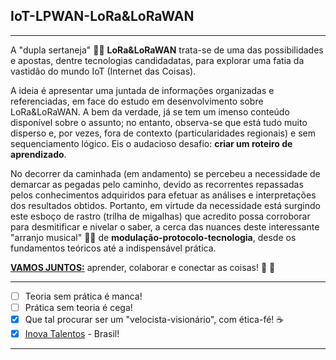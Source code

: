 ## IoT-LPWAN-LoRa&LoRaWAN
***
A "dupla sertaneja" :man_facepalming: **LoRa&LoRaWAN** trata-se de uma das possibilidades e apostas, dentre tecnologias candidadatas, para explorar uma fatia da vastidão do mundo IoT (Internet das Coisas). 

A ideia é apresentar uma juntada de informações organizadas e referenciadas, em face do estudo em desenvolvimento sobre LoRa&LoRaWAN. A bem da verdade, já se tem um imenso conteúdo disponível sobre o assunto; no entanto, observa-se que está tudo muito disperso e, por vezes, fora de contexto (particularidades regionais) e sem sequenciamento lógico. Eis o audacioso desafio: **criar um roteiro de aprendizado**.

No decorrer da caminhada (em andamento) se percebeu a necessidade de demarcar as pegadas pelo caminho, devido as recorrentes repassadas pelos conhecimentos adquiridos para efetuar as análises e interpretações dos resultados obtidos. Portanto, em virtude da necessidade está surgindo este esboço de rastro (trilha de migalhas) que acredito possa corroborar para desmitificar e nivelar o saber, a cerca das nuances deste interessante "arranjo musical" :man_facepalming: de **modulação-protocolo-tecnologia**, desde os fundamentos teóricos até a indispensável prática. 

[**VAMOS JUNTOS:**](https://github.com/Mario-Camara/IoT-LPWAN-LoRa-LoRaWAN/wiki/Capa:-modula%C3%A7%C3%A3o-LoRA,-protocolo-LoRaWAN-e-um-ecossistema-a-mais.) aprender, colaborar e conectar as coisas! :fist_right: :fist_left:

***
- [ ] Teoria sem prática é manca!
- [ ] Prática sem teoria é cega!
- [x] Que tal procurar ser um "velocista-visionário", com ética-fé!   :coffee:
- [x] [Inova Talentos](https://www.portaldaindustria.com.br/inovatalentos/) - Brasil!
*** 

